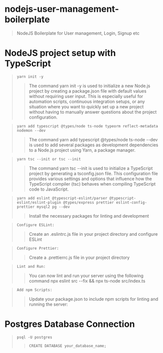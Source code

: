 # nodejs-user-management-boilerplate
> NodeJS Boilerplate for  User management, Login, Signup etc


# NodeJS project setup with TypeScript
> `yarn init -y`
 >> The command yarn init -y is used to initialize a new Node.js project by creating a package.json file with default values without requiring user input. This is especially useful for automation scripts, continuous integration setups, or any situation where you want to quickly set up a new project without having to manually answer questions about the project configuration.

> `yarn add typescript @types/node ts-node typeorm reflect-metadata nodemon --dev`
>> The command yarn add typescript @types/node ts-node --dev is used to add several packages as development dependencies to a Node.js project using Yarn, a package manager.

> `yarn tsc --init or tsc --init`
>> The command yarn tsc --init is used to initialize a TypeScript project by generating a tsconfig.json file. This configuration file provides various settings and options that influence how the TypeScript compiler (tsc) behaves when compiling TypeScript code to JavaScript.

> `yarn add eslint @typescript-eslint/parser @typescript-eslint/eslint-plugin @types/express prettier eslint-config-prettier mysql2 pg --dev`
>> Install the necessary packages for linting and development

> `Configure ESLint:`
>> Create an .eslintrc.js file in your project directory and configure ESLint

> `Configure Prettier:`
>> Create a .prettierrc.js file in your project directory

> `Lint and Run:`
>> You can now lint and run your server using the following command
>> npx eslint src --fix && npx ts-node src/index.ts

> `Add npm Scripts:`
>> Update your package.json to include npm scripts for linting and running the server:

# Postgres Database Connection
> `psql -U postgres`
>> `CREATE DATABASE your_database_name;`
